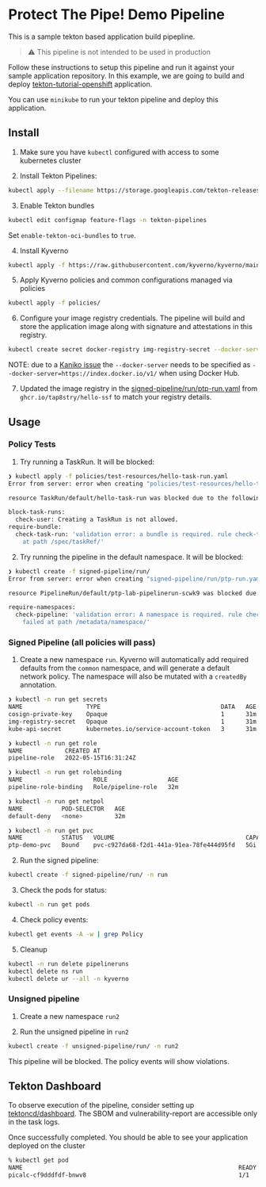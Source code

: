 # Protect The Pipe! Demo Pipeline

This is a sample tekton based application build pipepline. 

> :warning: This pipeline is not intended to be used in production

Follow these instructions to setup this pipeline and run it against your sample application repository.
In this example, we are going to build and deploy [tekton-tutorial-openshift](https://github.com/IBM/tekton-tutorial-openshift) application.

You can use `minikube` to run your tekton pipeline and deploy this application.

## Install

1. Make sure you have `kubectl` configured with access to some kubernetes cluster

2. Install Tekton Pipelines:

```sh
kubectl apply --filename https://storage.googleapis.com/tekton-releases/pipeline/latest/release.yaml
```

3. Enable Tekton bundles

```sh
kubectl edit configmap feature-flags -n tekton-pipelines
```

Set `enable-tekton-oci-bundles` to `true`.

4. Install Kyverno

```sh
kubectl apply -f https://raw.githubusercontent.com/kyverno/kyverno/main/config/install.yaml
```

5. Apply Kyverno policies and common configurations managed via policies

```sh
kubectl apply -f policies/
```

6. Configure your image registry credentials. The pipeline will build and store the application image along with signature and attestations in this registry.

```sh
kubectl create secret docker-registry img-registry-secret --docker-server=${SERVER} --docker-username=${USER} --docker-password=${PASSWORD} --docker-email=${EMAIL} -n run
```

NOTE: due to a [Kaniko issue](https://github.com/GoogleContainerTools/kaniko/issues/1209#issuecomment-1087703245) the `--docker-server` needs to be specified as `--docker-server=https://index.docker.io/v1/` when using Docker Hub.


7. Updated the image registry in the [signed-pipeline/run/ptp-run.yaml](signed-pipeline/run/ptp-run.yaml) from `ghcr.io/tap8stry/hello-ssf` to match your registry details.

## Usage

### Policy Tests

1. Try running a TaskRun. It will be blocked:

```sh
❯ kubectl apply -f policies/test-resources/hello-task-run.yaml
Error from server: error when creating "policies/test-resources/hello-task-run.yaml": admission webhook "validate.kyverno.svc-fail" denied the request:

resource TaskRun/default/hello-task-run was blocked due to the following policies

block-task-runs:
  check-user: Creating a TaskRun is not allowed.
require-bundle:
  check-task-run: 'validation error: a bundle is required. rule check-task-run failed
    at path /spec/taskRef/'
```

2. Try running the pipeline in the default namespace. It will be blocked:

```sh
❯ kubectl create -f signed-pipeline/run/
Error from server: error when creating "signed-pipeline/run/ptp-run.yaml": admission webhook "validate.kyverno.svc-fail" denied the request:

resource PipelineRun/default/ptp-lab-pipelinerun-scwk9 was blocked due to the following policies

require-namespaces:
  check-pipeline: 'validation error: A namespace is required. rule check-pipeline
    failed at path /metadata/namespace/'
```


### Signed Pipeline (all policies will pass)

1. Create a new namespace `run`. Kyverno will automatically add required defaults from the `common` namespace, and will generate a default network policy. The namespace will also be mutated with a `createdBy` annotation.

```sh
❯ kubectl -n run get secrets
NAME                  TYPE                                  DATA   AGE
cosign-private-key    Opaque                                1      31m
img-registry-secret   Opaque                                1      31m
kube-api-secret       kubernetes.io/service-account-token   3      31m
```

```sh
❯ kubectl -n run get role
NAME            CREATED AT
pipeline-role   2022-05-15T16:31:24Z

❯ kubectl -n run get rolebinding
NAME                    ROLE                 AGE
pipeline-role-binding   Role/pipeline-role   32m
```

```sh
❯ kubectl -n run get netpol
NAME           POD-SELECTOR   AGE
default-deny   <none>         32m
```

```sh
❯ kubectl -n run get pvc
NAME           STATUS   VOLUME                                     CAPACITY   ACCESS MODES   STORAGECLASS   AGE
ptp-demo-pvc   Bound    pvc-c927da68-f2d1-441a-91ea-78fe444d95fd   5Gi        RWX            standard       8s
```

2. Run the signed pipeline:

```sh
kubectl create -f signed-pipeline/run/ -n run
```

3. Check the pods for status:

```sh
kubectl -n run get pods
```

4. Check policy events:

```sh
kubectl get events -A -w | grep Policy
```

5. Cleanup

```sh
kubectl -n run delete pipelineruns
kubectl delete ns run
kubectl delete ur --all -n kyverno
```

### Unsigned pipeline

1. Create a new namespace `run2`

2. Run the unsigned pipeline in `run2`

```sh
kubectl create -f unsigned-pipeline/run/ -n run2
```

This pipeline will be blocked. The policy events will show violations.

## Tekton Dashboard

To observe execution of the pipeline, consider setting up [tektoncd/dashboard](https://github.com/tektoncd/dashboard). 
The SBOM and vulnerability-report are accessible only in the task logs. 

Once successfully completed. You should be able to see your application deployed on the cluster

```bash
% kubectl get pod
NAME                                                             READY   STATUS      RESTARTS   AGE
picalc-cf9dddfdf-bnwv8                                           1/1     Running     0          59m
```

